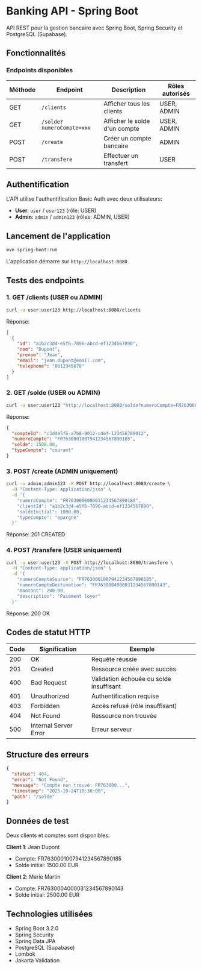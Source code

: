 # Banking API - Spring Boot

API REST pour la gestion bancaire avec Spring Boot, Spring Security et PostgreSQL (Supabase).

## Fonctionnalités

### Endpoints disponibles

| Méthode | Endpoint | Description | Rôles autorisés |
|---------|----------|-------------|-----------------|
| GET | `/clients` | Afficher tous les clients | USER, ADMIN |
| GET | `/solde?numeroCompte=xxx` | Afficher le solde d'un compte | USER, ADMIN |
| POST | `/create` | Créer un compte bancaire | ADMIN |
| POST | `/transfere` | Effectuer un transfert | USER |

## Authentification

L'API utilise l'authentification Basic Auth avec deux utilisateurs:

- **User**: `user` / `user123` (rôle: USER)
- **Admin**: `admin` / `admin123` (rôles: ADMIN, USER)

## Lancement de l'application

```bash
mvn spring-boot:run
```

L'application démarre sur `http://localhost:8080`

## Tests des endpoints

### 1. GET /clients (USER ou ADMIN)

```bash
curl -u user:user123 http://localhost:8080/clients
```

Réponse:
```json
[
  {
    "id": "a1b2c3d4-e5f6-7890-abcd-ef1234567890",
    "nom": "Dupont",
    "prenom": "Jean",
    "email": "jean.dupont@email.com",
    "telephone": "0612345678"
  }
]
```

### 2. GET /solde (USER ou ADMIN)

```bash
curl -u user:user123 "http://localhost:8080/solde?numeroCompte=FR7630001007941234567890185"
```

Réponse:
```json
{
  "compteId": "c3d4e5f6-a7b8-9012-cdef-123456789012",
  "numeroCompte": "FR7630001007941234567890185",
  "solde": 1500.00,
  "typeCompte": "courant"
}
```

### 3. POST /create (ADMIN uniquement)

```bash
curl -u admin:admin123 -X POST http://localhost:8080/create \
  -H "Content-Type: application/json" \
  -d '{
    "numeroCompte": "FR7630006000011234567890189",
    "clientId": "a1b2c3d4-e5f6-7890-abcd-ef1234567890",
    "soldeInitial": 1000.00,
    "typeCompte": "epargne"
  }'
```

Réponse: 201 CREATED

### 4. POST /transfere (USER uniquement)

```bash
curl -u user:user123 -X POST http://localhost:8080/transfere \
  -H "Content-Type: application/json" \
  -d '{
    "numeroCompteSource": "FR7630001007941234567890185",
    "numeroCompteDestination": "FR7630004000031234567890143",
    "montant": 200.00,
    "description": "Paiement loyer"
  }'
```

Réponse: 200 OK

## Codes de statut HTTP

| Code | Signification | Exemple |
|------|---------------|---------|
| 200 | OK | Requête réussie |
| 201 | Created | Ressource créée avec succès |
| 400 | Bad Request | Validation échouée ou solde insuffisant |
| 401 | Unauthorized | Authentification requise |
| 403 | Forbidden | Accès refusé (rôle insuffisant) |
| 404 | Not Found | Ressource non trouvée |
| 500 | Internal Server Error | Erreur serveur |

## Structure des erreurs

```json
{
  "status": 404,
  "error": "Not Found",
  "message": "Compte non trouvé: FR763000...",
  "timestamp": "2025-10-24T10:30:00",
  "path": "/solde"
}
```

## Données de test

Deux clients et comptes sont disponibles:

**Client 1**: Jean Dupont
- Compte: FR7630001007941234567890185
- Solde initial: 1500.00 EUR

**Client 2**: Marie Martin
- Compte: FR7630004000031234567890143
- Solde initial: 2500.00 EUR

## Technologies utilisées

- Spring Boot 3.2.0
- Spring Security
- Spring Data JPA
- PostgreSQL (Supabase)
- Lombok
- Jakarta Validation
